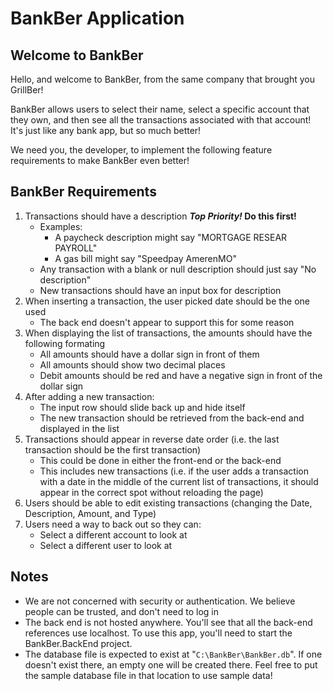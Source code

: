 # BankBer Application

## Welcome to BankBer

Hello, and welcome to BankBer, from the same company that brought you GrillBer!

BankBer allows users to select their name, select a specific account that they own, and then see all the transactions associated with that account! It's just like any bank app, but so much better!

We need you, the developer, to implement the following feature requirements to make BankBer even better!

## BankBer Requirements

1. Transactions should have a description **_Top Priority!_ Do this first!**
    - Examples:
        - A paycheck description might say "MORTGAGE RESEAR PAYROLL"
        - A gas bill might say "Speedpay AmerenMO" 
    - Any transaction with a blank or null description should just say "No description"
    - New transactions should have an input box for description
1. When inserting a transaction, the user picked date should be the one used
    - The back end doesn't appear to support this for some reason
1. When displaying the list of transactions, the amounts should have the following formating
    - All amounts should have a dollar sign in front of them
    - All amounts should show two decimal places
    - Debit amounts should be red and have a negative sign in front of the dollar sign
1. After adding a new transaction:
    - The input row should slide back up and hide itself
    - The new transaction should be retrieved from the back-end and displayed in the list
1. Transactions should appear in reverse date order (i.e. the last transaction should be the first transaction)
    - This could be done in either the front-end or the back-end
    - This includes new transactions (i.e. if the user adds a transaction with a date in the middle of the current list of transactions, it should appear in the correct spot without reloading the page)
1. Users should be able to edit existing transactions (changing the Date, Description, Amount, and Type)
1. Users need a way to back out so they can:
    - Select a different account to look at
    - Select a different user to look at

## Notes

- We are not concerned with security or authentication. We believe people can be trusted, and don't need to log in
- The back end is not hosted anywhere. You'll see that all the back-end references use localhost. To use this app, you'll need to start the BankBer.BackEnd project.
- The database file is expected to exist at "`C:\BankBer\BankBer.db`". If one doesn't exist there, an empty one will be created there. Feel free to put the sample database file in that location to use sample data!
